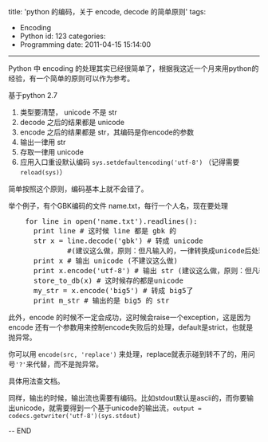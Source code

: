 title: 'python 的编码，关于 encode, decode 的简单原则'
tags:
  - Encoding
  - Python
id: 123
categories:
  - Programming
date: 2011-04-15 15:14:00
---

Python 中 encoding 的处理其实已经很简单了，根据我这近一个月来用python的经验，有一个简单的原则可以作为参考。

<!--more-->

基于python 2.7

1. 类型要清楚， unicode 不是 str
2. decode 之后的结果都是 unicode
3. encode 之后的结果都是 str，其编码是你encode的参数
4. 输出一律用 str
5. 存取一律用 unicode
6. 应用入口重设默认编码 `sys.setdefaultencoding('utf-8')` （记得需要`reload(sys)`） 

简单按照这个原则，编码基本上就不会错了。

举个例子，有个GBK编码的文件 name.txt，每行一个人名，现在要处理

<pre>
    for line in open('name.txt').readlines():
      print line # 这时候 line 都是 gbk 的 
      str x = line.decode('gbk') # 转成 unicode 
              #(建议这么做，原则：但凡输入的，一律转换成unicode后处理)
      print x # 输出 unicode (不建议这么做)
      print x.encode('utf-8') # 输出 str (建议这么做，原则：但凡输出，一定编码成str)
      store_to_db(x) # 这时候存的都是unicode 
      my_str = x.encode('big5') # 转成 big5了 
      print m_str # 输出的是 big5 的 str
</pre>

此外，encode 的时候不一定会成功，这时候会raise一个exception，这是因为 encode 还有一个参数用来控制encode失败后的处理，default是strict，也就是抛异常。

你可以用 `encode(src, 'replace')` 来处理，replace就表示碰到转不了的，用问号`'?'`来代替，而不是抛异常。

具体用法查文档。

同样，输出的时候，输出流也需要有编码。比如stdout默认是ascii的，而你要输出unicode，就需要得到一个基于unicode的输出流，`output = codecs.getwriter('utf-8')(sys.stdout)`

-- END